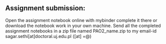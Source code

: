 ## Assignment submission:
Open the assignment notebook online with mybinder complete it there or download the notebook work in your own machine. Send all the completed assignment notebooks in a zip file named PAO2_name.zip to my email-id sagar.sethi[at]doctoral.uj.edu.pl ([at] =@)



